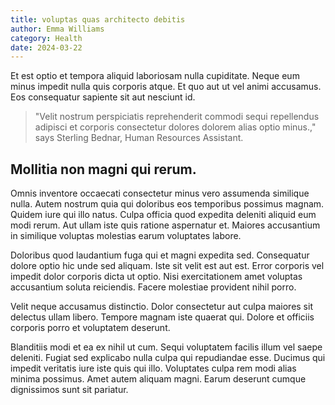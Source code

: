 ```yaml
---
title: voluptas quas architecto debitis
author: Emma Williams
category: Health
date: 2024-03-22
---
```


Et est optio et tempora aliquid laboriosam nulla cupiditate. Neque eum minus impedit nulla quis corporis atque. Et quo aut ut vel animi accusamus. Eos consequatur sapiente sit aut nesciunt id.

> "Velit nostrum perspiciatis reprehenderit commodi sequi repellendus adipisci et corporis consectetur dolores dolorem alias optio minus.," says Sterling Bednar, Human Resources Assistant.

## Mollitia non magni qui rerum.

Omnis inventore occaecati consectetur minus vero assumenda similique nulla. Autem nostrum quia qui doloribus eos temporibus possimus magnam. Quidem iure qui illo natus. Culpa officia quod expedita deleniti aliquid eum modi rerum. Aut ullam iste quis ratione aspernatur et. Maiores accusantium in similique voluptas molestias earum voluptates labore.

Doloribus quod laudantium fuga qui et magni expedita sed. Consequatur dolore optio hic unde sed aliquam. Iste sit velit est aut est. Error corporis vel impedit dolor corporis dicta ut optio. Nisi exercitationem amet voluptas accusantium soluta reiciendis. Facere molestiae provident nihil porro.

Velit neque accusamus distinctio. Dolor consectetur aut culpa maiores sit delectus ullam libero. Tempore magnam iste quaerat qui. Dolore et officiis corporis porro et voluptatem deserunt.

Blanditiis modi et ea ex nihil ut cum. Sequi voluptatem facilis illum vel saepe deleniti. Fugiat sed explicabo nulla culpa qui repudiandae esse. Ducimus qui impedit veritatis iure iste quis qui illo. Voluptates culpa rem modi alias minima possimus. Amet autem aliquam magni. Earum deserunt cumque dignissimos sunt sit pariatur.